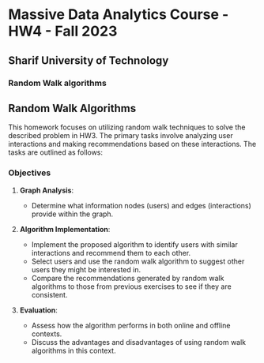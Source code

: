 # Massive Data Analytics Course - HW4 - Fall 2023
## Sharif University of Technology
### Random Walk algorithms

## Random Walk Algorithms

This homework focuses on utilizing random walk techniques to solve the described problem in HW3. The primary tasks involve analyzing user interactions and making recommendations based on these interactions. The tasks are outlined as follows:

### Objectives

1. **Graph Analysis**:
    - Determine what information nodes (users) and edges (interactions) provide within the graph.

2. **Algorithm Implementation**:
    - Implement the proposed algorithm to identify users with similar interactions and recommend them to each other.
    - Select users and use the random walk algorithm to suggest other users they might be interested in.
    - Compare the recommendations generated by random walk algorithms to those from previous exercises to see if they are consistent.

3. **Evaluation**:
    - Assess how the algorithm performs in both online and offline contexts.
    - Discuss the advantages and disadvantages of using random walk algorithms in this context.
